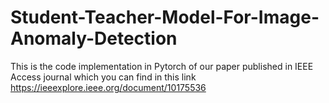 # Student-Teacher-Model-For-Image-Anomaly-Detection
This is the code implementation in Pytorch of our paper published in IEEE Access journal which you can find in this link https://ieeexplore.ieee.org/document/10175536
